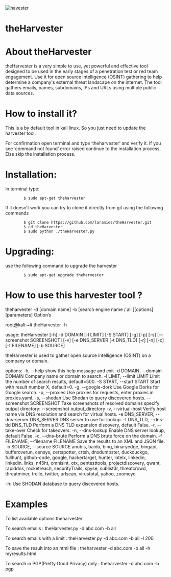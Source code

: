 ![havester](https://user-images.githubusercontent.com/106522935/173199264-f445ce77-8da7-4b4f-bef1-51ba4b72b408.png)
# theHarvester

# About theHarvester
theHarvester is a very simple to use, yet powerful and effective tool designed to be used in the early stages of a penetration test or red team engagement. Use it for open source intelligence (OSINT) gathering to help determine a company's external threat landscape on the internet. The tool gathers emails, names, subdomains, IPs and URLs using multiple public data sources.

# How to install it?
This is a by default tool in kali linux. So you just need to update the harvester tool.

For confirmation open terminal and type ‘theharvester’ and verify it. If  you see ‘command not found’ error raised continue to the installation process. Else skip the installation process.

# Installation:
In terminal type:

            $ sudo apt-get theharvester
If it doesn’t work you can try to clone it directly from git using the following commands

            $ git clone https://github.com/laramies/theHarvester.git
            $ cd theHarvester
            $ sudo python ./theHarvester.py
            
# Upgrading:
use the following command to upgrade the harvester

            $ sudo apt-get upgrade theharvester

# How to use this harvester tool ?
  theharvester -d [domain name] -b [search engine name / all ][options] [parameters]
Option’s

 root@kali:~# theHarvester -h

 usage: theHarvester [-h] -d DOMAIN [-l LIMIT] [-S START] [-g] [-p] [-s] [--screenshot SCREENSHOT] [-v] [-e DNS_SERVER [-t DNS_TLD] [-r] [-n] [-c] [-f FILENAME] [-b SOURCE]

 theHarvester is used to gather open source intelligence (OSINT) on a company
 or domain.

 options:
   -h, --help            show this help message and exit
   -d DOMAIN, --domain DOMAIN
                         Company name or domain to search.
  -l LIMIT, --limit LIMIT
                         Limit the number of search results, default=500.
   -S START, --start START
                         Start with result number X, default=0.
   -g, --google-dork     Use Google Dorks for Google search.
   -p, --proxies         Use proxies for requests, enter proxies in
                         proxies.yaml.
   -s, --shodan          Use Shodan to query discovered hosts.
   --screenshot SCREENSHOT
                        Take screenshots of resolved domains specify output
                        directory: --screenshot output_directory
   -v, --virtual-host    Verify host name via DNS resolution and search for
                        virtual hosts.
   -e DNS_SERVER, --dns-server DNS_SERVER
                        DNS server to use for lookup.
  -t DNS_TLD, --dns-tld DNS_TLD
                         Perform a DNS TLD expansion discovery, default False.
   -r, --take-over       Check for takeovers.
   -n, --dns-lookup      Enable DNS server lookup, default False.
   -c, --dns-brute       Perform a DNS brute force on the domain.
   -f FILENAME, --filename FILENAME
                        Save the results to an XML and JSON file.
   -b SOURCE, --source SOURCE
                        anubis, baidu, bing, binaryedge, bingapi,
                        bufferoverun, censys, certspotter, crtsh, dnsdumpster,
                        duckduckgo, fullhunt, github-code, google,
                        hackertarget, hunter, intelx, linkedin,
                        linkedin_links, n45ht, omnisint, otx, pentesttools,
                        projectdiscovery, qwant, rapiddns, rocketreach,
                        securityTrails, spyse, sublist3r, threatcrowd,
                        threatminer, trello, twitter, urlscan, virustotal,
                        yahoo, zoomeye

 -h: Use SHODAN database to query discovered hosts.

# Examples
To list available options
        theharvester
        
To search emails :
        theHarvester.py -d abc.com -b all
        
To search emails with a limit :
        theHarvester.py -d abc.com -b all -l 200
        
To save the result into an html file :
        theharvester -d abc.com -b all -h myresults.html
        
 To search in PGP(Pretty Good Privacy) only :
        theharvester -d abc.com -b pgp     

